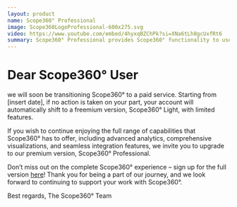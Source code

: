 ```yaml
---
layout: product
name: Scope360° Professional
image: Scope360LogoProfessional-600x275.svg
video: https://www.youtube.com/embed/4hyxqBZChPk?si=XNa6tLh8gcUxfRt6
summary: Scope360° Professional provides Scope360° functionality to users without the need for a enterprise config.
---
```


# Dear Scope360° User

we will soon be transitioning Scope360° to a paid service. Starting from [insert date], if no action is taken on your part, your account will automatically shift to a freemium version, Scope360° Light, with limited features.

If you wish to continue enjoying the full range of capabilities that Scope360° has to offer, including advanced analytics, comprehensive visualizations, and seamless integration features, we invite you to upgrade to our premium version, Scope360° Professional.

Don’t miss out on the complete Scope360° experience – sign up for the full version [here](s360User.html)!
Thank you for being a part of our journey, and we look forward to continuing to support your work with Scope360°.

Best regards,
The Scope360° Team
